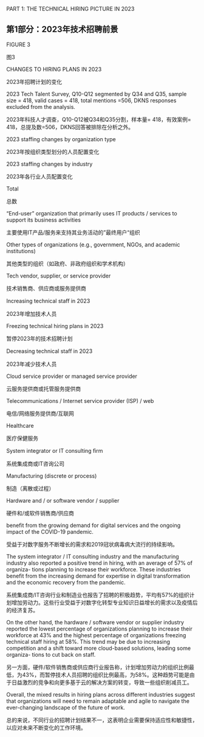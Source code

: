 PART 1: THE TECHNICAL HIRING PICTURE IN 2023

## 第1部分：2023年技术招聘前景

FIGURE 3 

图3

CHANGES TO HIRING PLANS IN 2023

2023年招聘计划的变化

2023 Tech Talent Survey, Q10-Q12 segmented by Q34 and Q35, sample size = 418, valid cases = 418, total mentions =506, DKNS responses excluded from the analysis.

2023年科技人才调查，Q10-Q12被Q34和Q35分割，样本量= 418，有效案例= 418，总提及数=506，DKNS回答被排除在分析之外。

2023 staffing changes by organization type

2023年按组织类型划分的人员配置变化

2023 staffing changes by industry

2023年各行业人员配置变化


Total

总数


“End-user” organization that 
primarily uses IT products / 
services to support its 
business activities

主要使用IT产品/服务来支持其业务活动的”最终用户“组织

Other types of organizations 
(e.g., government, NGOs, 
and academic institutions)

其他类型的组织（如政府、非政府组织和学术机构）

Tech vendor, supplier,
or service provider

技术销售商、供应商或服务提供商

Increasing technical staﬀ in 2023

2023年增加技术人员

Freezing technical hiring plans in 2023

暂停2023年的技术招聘计划

Decreasing technical staﬀ in 2023

2023年减少技术人员


Cloud service provider or 
managed service provider

云服务提供商或托管服务提供商

Telecommunications / 
Internet service
provider (ISP) / web

电信/网络服务提供商/互联网

Healthcare

医疗保健服务

System integrator or
IT consulting ﬁrm

系统集成商或IT咨询公司

Manufacturing 
(discrete or process)

制造（离散或过程）

Hardware and / or
software vendor / supplier

硬件和/或软件销售商/供应商


benefit from the growing demand for digital services 
and the ongoing impact of the COVID-19 pandemic.

受益于对数字服务不断增长的需求和2019冠状病毒病大流行的持续影响。


The system integrator / IT consulting industry and 
the manufacturing industry also reported a positive 
trend in hiring, with an average of 57% of organiza-
tions planning to increase their workforce. These 
industries benefit from the increasing demand for expertise in digital transformation and the economic 
recovery from the pandemic.

系统集成商/IT咨询行业和制造业也报告了招聘的积极趋势，平均有57%的组织计划增加劳动力。这些行业受益于对数字化转型专业知识日益增长的需求以及疫情后的经济复苏。


On the other hand, the hardware / software vendor 
or supplier industry reported the lowest percentage 
of organizations planning to increase their workforce 
at 43% and the highest percentage of organizations 
freezing technical staff hiring at 58%. This trend may 
be due to increasing competition and a shift toward 
more cloud-based solutions, leading some organiza-
tions to cut back on staff.

另一方面，硬件/软件销售商或供应商行业报告称，计划增加劳动力的组织比例最低，为43%，而暂停技术人员招聘的组织比例最高，为58%。这种趋势可能是由于日益激烈的竞争和向更多基于云的解决方案的转变，导致一些组织削减员工。


Overall, the mixed results in hiring plans across 
different industries suggest that organizations will 
need to remain adaptable and agile to navigate the 
ever-changing landscape of the future of work.

总的来说，不同行业的招聘计划结果不一，这表明企业需要保持适应性和敏捷性，以应对未来不断变化的工作环境。
